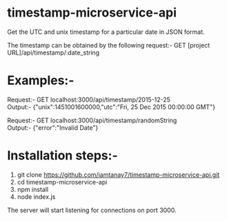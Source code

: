 # timestamp-microservice-api  
Get the UTC and unix timestamp for a particular date in JSON format.

The timestamp can be obtained by the following request:-
GET [project URL]/api/timestamp/:date_string

# Examples:-  
Request:- GET localhost:3000/api/timestamp/2015-12-25  
Output:- {"unix":1451001600000,"utc":"Fri, 25 Dec 2015 00:00:00 GMT"}

Request:- GET localhost:3000/api/timestamp/randomString  
Output:- {"error":"Invalid Date"}

# Installation steps:-
1. git clone https://github.com/iamtanay7/timestamp-microservice-api.git  
2. cd timestamp-microservice-api  
3. npm install  
4. node index.js  

The server will start listening for connections on port 3000. 
